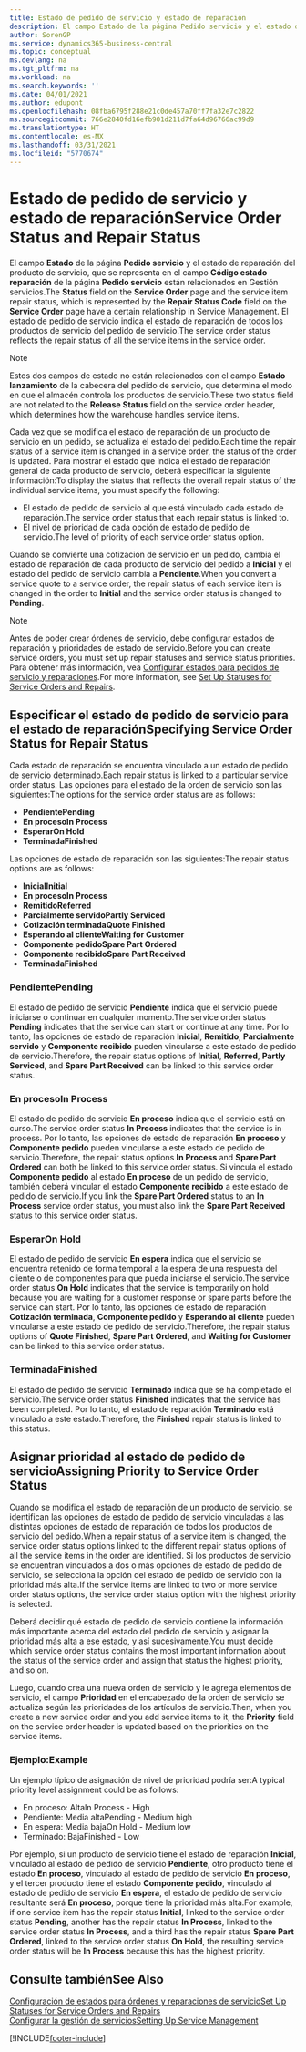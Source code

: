 ```yaml
---
title: Estado de pedido de servicio y estado de reparación
description: El campo Estado de la página Pedido servicio y el estado de reparación del producto de servicio, que se representa en el campo Código estado reparación de la página Pedido servicio están relacionados en Gestión servicios. El estado de pedido de servicio indica el estado de reparación de todos los productos de servicio del pedido de servicio.
author: SorenGP
ms.service: dynamics365-business-central
ms.topic: conceptual
ms.devlang: na
ms.tgt_pltfrm: na
ms.workload: na
ms.search.keywords: ''
ms.date: 04/01/2021
ms.author: edupont
ms.openlocfilehash: 08fba6795f288e21c0de457a70ff7fa32e7c2822
ms.sourcegitcommit: 766e2840fd16efb901d211d7fa64d96766ac99d9
ms.translationtype: HT
ms.contentlocale: es-MX
ms.lasthandoff: 03/31/2021
ms.locfileid: "5770674"
---
```

# <a name="service-order-status-and-repair-status"></a><span data-ttu-id="44d19-104">Estado de pedido de servicio y estado de reparación</span><span class="sxs-lookup"><span data-stu-id="44d19-104">Service Order Status and Repair Status</span></span>

<span data-ttu-id="44d19-105">El campo **Estado** de la página **Pedido servicio** y el estado de reparación del producto de servicio, que se representa en el campo **Código estado reparación** de la página **Pedido servicio** están relacionados en Gestión servicios.</span><span class="sxs-lookup"><span data-stu-id="44d19-105">The **Status** field on the **Service Order** page and the service item repair status, which is represented by the **Repair Status Code** field on the **Service Order** page have a certain relationship in Service Management.</span></span> <span data-ttu-id="44d19-106">El estado de pedido de servicio indica el estado de reparación de todos los productos de servicio del pedido de servicio.</span><span class="sxs-lookup"><span data-stu-id="44d19-106">The service order status reflects the repair status of all the service items in the service order.</span></span>  

> [!NOTE]  
> <span data-ttu-id="44d19-107">Estos dos campos de estado no están relacionados con el campo **Estado lanzamiento** de la cabecera del pedido de servicio, que determina el modo en que el almacén controla los productos de servicio.</span><span class="sxs-lookup"><span data-stu-id="44d19-107">These two status field are not related to the **Release Status** field on the service order header, which determines how the warehouse handles service items.</span></span>  

<span data-ttu-id="44d19-108">Cada vez que se modifica el estado de reparación de un producto de servicio en un pedido, se actualiza el estado del pedido.</span><span class="sxs-lookup"><span data-stu-id="44d19-108">Each time the repair status of a service item is changed in a service order, the status of the order is updated.</span></span> <span data-ttu-id="44d19-109">Para mostrar el estado que indica el estado de reparación general de cada producto de servicio, deberá especificar la siguiente información:</span><span class="sxs-lookup"><span data-stu-id="44d19-109">To display the status that reflects the overall repair status of the individual service items, you must specify the following:</span></span>  

* <span data-ttu-id="44d19-110">El estado de pedido de servicio al que está vinculado cada estado de reparación.</span><span class="sxs-lookup"><span data-stu-id="44d19-110">The service order status that each repair status is linked to.</span></span>  
* <span data-ttu-id="44d19-111">El nivel de prioridad de cada opción de estado de pedido de servicio.</span><span class="sxs-lookup"><span data-stu-id="44d19-111">The level of priority of each service order status option.</span></span>  

<span data-ttu-id="44d19-112">Cuando se convierte una cotización de servicio en un pedido, cambia el estado de reparación de cada producto de servicio del pedido a **Inicial** y el estado del pedido de servicio cambia a **Pendiente**.</span><span class="sxs-lookup"><span data-stu-id="44d19-112">When you convert a service quote to a service order, the repair status of each service item is changed in the order to **Initial** and the service order status is changed to **Pending**.</span></span>  

> [!NOTE]
> <span data-ttu-id="44d19-113">Antes de poder crear órdenes de servicio, debe configurar estados de reparación y prioridades de estado de servicio.</span><span class="sxs-lookup"><span data-stu-id="44d19-113">Before you can create service orders, you must set up repair statuses and service status priorities.</span></span> <span data-ttu-id="44d19-114">Para obtener más información, vea [Configurar estados para pedidos de servicio y reparaciones](service-order-repair-status.md).</span><span class="sxs-lookup"><span data-stu-id="44d19-114">For more information, see [Set Up Statuses for Service Orders and Repairs](service-order-repair-status.md).</span></span>

## <a name="specifying-service-order-status-for-repair-status"></a><span data-ttu-id="44d19-115">Especificar el estado de pedido de servicio para el estado de reparación</span><span class="sxs-lookup"><span data-stu-id="44d19-115">Specifying Service Order Status for Repair Status</span></span>

<span data-ttu-id="44d19-116">Cada estado de reparación se encuentra vinculado a un estado de pedido de servicio determinado.</span><span class="sxs-lookup"><span data-stu-id="44d19-116">Each repair status is linked to a particular service order status.</span></span> <span data-ttu-id="44d19-117">Las opciones para el estado de la orden de servicio son las siguientes:</span><span class="sxs-lookup"><span data-stu-id="44d19-117">The options for the service order status are as follows:</span></span>

* <span data-ttu-id="44d19-118">**Pendiente**</span><span class="sxs-lookup"><span data-stu-id="44d19-118">**Pending**</span></span>
* <span data-ttu-id="44d19-119">**En proceso**</span><span class="sxs-lookup"><span data-stu-id="44d19-119">**In Process**</span></span>
* <span data-ttu-id="44d19-120">**Esperar**</span><span class="sxs-lookup"><span data-stu-id="44d19-120">**On Hold**</span></span>
* <span data-ttu-id="44d19-121">**Terminada**</span><span class="sxs-lookup"><span data-stu-id="44d19-121">**Finished**</span></span>

<span data-ttu-id="44d19-122">Las opciones de estado de reparación son las siguientes:</span><span class="sxs-lookup"><span data-stu-id="44d19-122">The repair status options are as follows:</span></span>

* <span data-ttu-id="44d19-123">**Inicial**</span><span class="sxs-lookup"><span data-stu-id="44d19-123">**Initial**</span></span>
* <span data-ttu-id="44d19-124">**En proceso**</span><span class="sxs-lookup"><span data-stu-id="44d19-124">**In Process**</span></span>
* <span data-ttu-id="44d19-125">**Remitido**</span><span class="sxs-lookup"><span data-stu-id="44d19-125">**Referred**</span></span>
* <span data-ttu-id="44d19-126">**Parcialmente servido**</span><span class="sxs-lookup"><span data-stu-id="44d19-126">**Partly Serviced**</span></span>
* <span data-ttu-id="44d19-127">**Cotización terminada**</span><span class="sxs-lookup"><span data-stu-id="44d19-127">**Quote Finished**</span></span>
* <span data-ttu-id="44d19-128">**Esperando al cliente**</span><span class="sxs-lookup"><span data-stu-id="44d19-128">**Waiting for Customer**</span></span>
* <span data-ttu-id="44d19-129">**Componente pedido**</span><span class="sxs-lookup"><span data-stu-id="44d19-129">**Spare Part Ordered**</span></span>
* <span data-ttu-id="44d19-130">**Componente recibido**</span><span class="sxs-lookup"><span data-stu-id="44d19-130">**Spare Part Received**</span></span>
* <span data-ttu-id="44d19-131">**Terminada**</span><span class="sxs-lookup"><span data-stu-id="44d19-131">**Finished**</span></span>  

### <a name="pending"></a><span data-ttu-id="44d19-132">Pendiente</span><span class="sxs-lookup"><span data-stu-id="44d19-132">Pending</span></span>

<span data-ttu-id="44d19-133">El estado de pedido de servicio **Pendiente** indica que el servicio puede iniciarse o continuar en cualquier momento.</span><span class="sxs-lookup"><span data-stu-id="44d19-133">The service order status **Pending** indicates that the service can start or continue at any time.</span></span> <span data-ttu-id="44d19-134">Por lo tanto, las opciones de estado de reparación **Inicial**, **Remitido**, **Parcialmente servido** y **Componente recibido** pueden vincularse a este estado de pedido de servicio.</span><span class="sxs-lookup"><span data-stu-id="44d19-134">Therefore, the repair status options of **Initial**, **Referred**, **Partly Serviced**, and **Spare Part Received** can be linked to this service order status.</span></span>  

### <a name="in-process"></a><span data-ttu-id="44d19-135">En proceso</span><span class="sxs-lookup"><span data-stu-id="44d19-135">In Process</span></span>

<span data-ttu-id="44d19-136">El estado de pedido de servicio **En proceso** indica que el servicio está en curso.</span><span class="sxs-lookup"><span data-stu-id="44d19-136">The service order status **In Process** indicates that the service is in process.</span></span> <span data-ttu-id="44d19-137">Por lo tanto, las opciones de estado de reparación **En proceso** y **Componente pedido** pueden vincularse a este estado de pedido de servicio.</span><span class="sxs-lookup"><span data-stu-id="44d19-137">Therefore, the repair status options **In Process** and **Spare Part Ordered** can both be linked to this service order status.</span></span> <span data-ttu-id="44d19-138">Si vincula el estado **Componente pedido** al estado **En proceso** de un pedido de servicio, también deberá vincular el estado **Componente recibido** a este estado de pedido de servicio.</span><span class="sxs-lookup"><span data-stu-id="44d19-138">If you link the **Spare Part Ordered** status to an **In Process** service order status, you must also link the **Spare Part Received** status to this service order status.</span></span>  

### <a name="on-hold"></a><span data-ttu-id="44d19-139">Esperar</span><span class="sxs-lookup"><span data-stu-id="44d19-139">On Hold</span></span>

<span data-ttu-id="44d19-140">El estado de pedido de servicio **En espera** indica que el servicio se encuentra retenido de forma temporal a la espera de una respuesta del cliente o de componentes para que pueda iniciarse el servicio.</span><span class="sxs-lookup"><span data-stu-id="44d19-140">The service order status **On Hold** indicates that the service is temporarily on hold because you are waiting for a customer response or spare parts before the service can start.</span></span> <span data-ttu-id="44d19-141">Por lo tanto, las opciones de estado de reparación **Cotización terminada**, **Componente pedido** y **Esperando al cliente** pueden vincularse a este estado de pedido de servicio.</span><span class="sxs-lookup"><span data-stu-id="44d19-141">Therefore, the repair status options of **Quote Finished**, **Spare Part Ordered**, and **Waiting for Customer** can be linked to this service order status.</span></span>  

### <a name="finished"></a><span data-ttu-id="44d19-142">Terminada</span><span class="sxs-lookup"><span data-stu-id="44d19-142">Finished</span></span>

<span data-ttu-id="44d19-143">El estado de pedido de servicio **Terminado** indica que se ha completado el servicio.</span><span class="sxs-lookup"><span data-stu-id="44d19-143">The service order status **Finished** indicates that the service has been completed.</span></span> <span data-ttu-id="44d19-144">Por lo tanto, el estado de reparación **Terminado** está vinculado a este estado.</span><span class="sxs-lookup"><span data-stu-id="44d19-144">Therefore, the **Finished** repair status is linked to this status.</span></span>  

## <a name="assigning-priority-to-service-order-status"></a><span data-ttu-id="44d19-145">Asignar prioridad al estado de pedido de servicio</span><span class="sxs-lookup"><span data-stu-id="44d19-145">Assigning Priority to Service Order Status</span></span>

<span data-ttu-id="44d19-146">Cuando se modifica el estado de reparación de un producto de servicio, se identifican las opciones de estado de pedido de servicio vinculadas a las distintas opciones de estado de reparación de todos los productos de servicio del pedido.</span><span class="sxs-lookup"><span data-stu-id="44d19-146">When a repair status of a service item is changed, the service order status options linked to the different repair status options of all the service items in the order are identified.</span></span> <span data-ttu-id="44d19-147">Si los productos de servicio se encuentran vinculados a dos o más opciones de estado de pedido de servicio, se selecciona la opción del estado de pedido de servicio con la prioridad más alta.</span><span class="sxs-lookup"><span data-stu-id="44d19-147">If the service items are linked to two or more service order status options, the service order status option with the highest priority is selected.</span></span>  

<span data-ttu-id="44d19-148">Deberá decidir qué estado de pedido de servicio contiene la información más importante acerca del estado del pedido de servicio y asignar la prioridad más alta a ese estado, y así sucesivamente.</span><span class="sxs-lookup"><span data-stu-id="44d19-148">You must decide which service order status contains the most important information about the status of the service order and assign that status the highest priority, and so on.</span></span>  

<span data-ttu-id="44d19-149">Luego, cuando crea una nueva orden de servicio y le agrega elementos de servicio, el campo **Prioridad** en el encabezado de la orden de servicio se actualiza según las prioridades de los artículos de servicio.</span><span class="sxs-lookup"><span data-stu-id="44d19-149">Then, when you create a new service order and you add service items to it, the **Priority** field on the service order header is updated based on the priorities on the service items.</span></span>  

### <a name="example"></a><span data-ttu-id="44d19-150">Ejemplo:</span><span class="sxs-lookup"><span data-stu-id="44d19-150">Example</span></span>

<span data-ttu-id="44d19-151">Un ejemplo típico de asignación de nivel de prioridad podría ser:</span><span class="sxs-lookup"><span data-stu-id="44d19-151">A typical priority level assignment could be as follows:</span></span>  

* <span data-ttu-id="44d19-152">En proceso: Alta</span><span class="sxs-lookup"><span data-stu-id="44d19-152">In Process - High</span></span>  
* <span data-ttu-id="44d19-153">Pendiente: Media alta</span><span class="sxs-lookup"><span data-stu-id="44d19-153">Pending - Medium high</span></span>  
* <span data-ttu-id="44d19-154">En espera: Media baja</span><span class="sxs-lookup"><span data-stu-id="44d19-154">On Hold - Medium low</span></span>  
* <span data-ttu-id="44d19-155">Terminado: Baja</span><span class="sxs-lookup"><span data-stu-id="44d19-155">Finished - Low</span></span>  

<span data-ttu-id="44d19-156">Por ejemplo, si un producto de servicio tiene el estado de reparación **Inicial**, vinculado al estado de pedido de servicio **Pendiente**, otro producto tiene el estado **En proceso**, vinculado al estado de pedido de servicio **En proceso**, y el tercer producto tiene el estado **Componente pedido**, vinculado al estado de pedido de servicio **En espera**, el estado de pedido de servicio resultante será **En proceso**, porque tiene la prioridad más alta.</span><span class="sxs-lookup"><span data-stu-id="44d19-156">For example, if one service item has the repair status **Initial**, linked to the service order status **Pending**, another has the repair status **In Process**, linked to the service order status **In Process**, and a third has the repair status **Spare Part Ordered**, linked to the service order status **On Hold**, the resulting service order status will be **In Process** because this has the highest priority.</span></span>  

## <a name="see-also"></a><span data-ttu-id="44d19-157">Consulte también</span><span class="sxs-lookup"><span data-stu-id="44d19-157">See Also</span></span>

[<span data-ttu-id="44d19-158">Configuración de estados para órdenes y reparaciones de servicio</span><span class="sxs-lookup"><span data-stu-id="44d19-158">Set Up Statuses for Service Orders and Repairs</span></span>](service-order-repair-status.md)  
[<span data-ttu-id="44d19-159">Configurar la gestión de servicios</span><span class="sxs-lookup"><span data-stu-id="44d19-159">Setting Up Service Management</span></span>](service-setup-service.md)  


[!INCLUDE[footer-include](includes/footer-banner.md)]